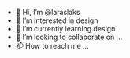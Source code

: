 - 👋 Hi, I’m @laraslaks
- 👀 I’m interested in design
- 🌱 I’m currently learning design 
- 💞️ I’m looking to collaborate on ...
- 📫 How to reach me ...

<!---
laraslaks/laraslaks is a ✨ special ✨ repository because its `README.md` (this file) appears on your GitHub profile.
You can click the Preview link to take a look at your changes.
--->
